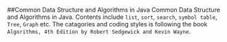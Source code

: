##Common Data Structure and Algorithms in Java 
Common Data Structure and Algorithms in Java. Contents include `list`, `sort`, `search`, `symbol table`, `Tree`, `Graph` etc. 
The catagories and coding styles is following the book `Algorithms, 4th Edition by Robert Sedgewick and Kevin Wayne`.
